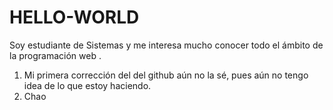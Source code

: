 # HELLO-WORLD
Soy estudiante de Sistemas y me interesa mucho conocer todo el ámbito de la programación web .
1.  Mi  primera  corrección del  del  github  aún no la  sé, pues aún no tengo idea de lo que estoy haciendo.
2.  Chao
